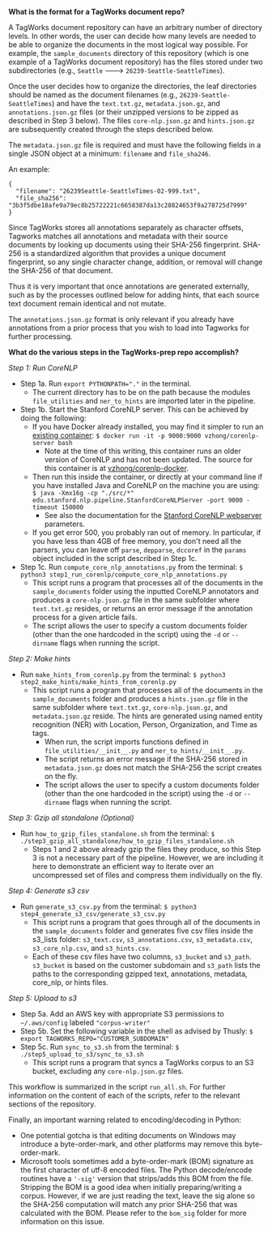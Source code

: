 **What is the format for a TagWorks document repo?**

A TagWorks document repository can have an arbitrary number of directory levels. In other words, the user can decide how many levels are needed to be able to organize the documents in the most logical way possible. For example, the `sample_documents` directory of this repository (which is one example of a TagWorks document repository) has the files stored under two subdirectories (e.g., `Seattle` ---> `26239-Seattle-SeattleTimes`).

Once the user decides how to organize the directories, the leaf directories should be named as the document filenames (e.g., `26239-Seattle-SeattleTimes`) and have the `text.txt.gz`, `metadata.json.gz`, and `annotations.json.gz` files (or their unzipped versions to be zipped as described in Step 3 below). The files `core-nlp.json.gz` and `hints.json.gz` are subsequently created through the steps described below.

The `metadata.json.gz` file is required and must have the following fields in a single JSON object at a minimum: `filename` and `file_sha246`.

An example:

```
{
  "filename": "26239Seattle-SeattleTimes-02-999.txt",
  "file_sha256": "3b3f5dbe18afe9a79ec8b25722221c6658387da13c28824653f9a278725d7999"
}
```

Since TagWorks stores all annotations separately as character offsets, Tagworks matches all annotations and metadata with their source documents by looking up documents using their SHA-256 fingerprint. SHA-256 is a standardized algorithm that provides a unique document fingerprint, so any single character change, addition, or removal will change the SHA-256 of that document.

Thus it is very important that once annotations are generated externally, such as by the processes outlined below for adding hints, that each source text document remain identical and not mutate.

The `annotations.json.gz` format is only relevant if you already have annotations from a prior process that you wish to load into Tagworks for further processing.

**What do the various steps in the TagWorks-prep repo accomplish?**

*Step 1: Run CoreNLP*

- Step 1a. Run `export PYTHONPATH="."` in the terminal.
	- The current directory has to be on the path because the modules `file_utilities` and `ner_to_hints` are imported later in the pipeline. 
- Step 1b. Start the Stanford CoreNLP server. This can be achieved by doing the following:
	- If you have Docker already installed, you may find it simpler to run an [existing container](https://stanfordnlp.github.io/CoreNLP/other-languages.html): `$ docker run -it -p 9000:9000 vzhong/corenlp-server bash`
		- Note at the time of this writing, this container runs an older version of CoreNLP and has not been updated. The source for this container is at [vzhong/corenlp-docker](https://github.com/vzhong/corenlp-docker).
	- Then run this inside the container, or directly at your command line if you have installed Java and CoreNLP on the machine you are using: `$ java -Xmx16g -cp "./src/*" edu.stanford.nlp.pipeline.StanfordCoreNLPServer -port 9000 -timeout 150000`
		- See also the documentation for the [Stanford CoreNLP webserver](https://stanfordnlp.github.io/CoreNLP/corenlp-server.html) parameters.
	- If you get error 500, you probably ran out of memory. In particular, if you have less than 4GB of free memory, you don't need all the parsers, you can leave off `parse`, `depparse`, `dccoref` in the `params` object included in the script described in Step 1c.
- Step 1c. Run `compute_core_nlp_annotations.py` from the terminal: `$ python3 step1_run_corenlp/compute_core_nlp_annotations.py`
	- This script runs a program that processes all of the documents in the `sample_documents` folder using the inputted CoreNLP annotators and produces a `core-nlp.json.gz` file in the same subfolder where `text.txt.gz` resides, or returns an error message if the annotation process for a given article fails. 
	- The script allows the user to specify a custom documents folder (other than the one hardcoded in the script) using the `-d` or `--dirname` flags when running the script. 

*Step 2: Make hints*

- Run `make_hints_from_corenlp.py` from the terminal: `$ python3 step2_make_hints/make_hints_from_corenlp.py`
	- This script runs a program that processes all of the documents in the `sample_documents` folder and produces a `hints.json.gz` file in the same subfolder where `text.txt.gz`, `core-nlp.json.gz`, and `metadata.json.gz` reside. The hints are generated using named entity recognition (NER) with Location, Person, Organization, and Time as tags. 
		- When run, the script imports functions defined in `file_utilities/__init__.py` and `ner_to_hints/__init__.py`.
		- The script returns an error message if the SHA-256 stored in `metadata.json.gz` does not match the SHA-256 the script creates on the fly. 
		- The script allows the user to specify a custom documents folder (other than the one hardcoded in the script) using the `-d` or `--dirname` flags when running the script. 

*Step 3: Gzip all standalone (Optional)*

- Run `how_to_gzip_files_standalone.sh` from the terminal: `$ ./step3_gzip_all_standalone/how_to_gzip_files_standalone.sh`
	- Steps 1 and 2 above already gzip the files they produce, so this Step 3 is not a necessary part of the pipeline. However, we are including it here to demonstrate an efficient way to iterate over an uncompressed set of files and compress them individually on the fly. 

*Step 4: Generate s3 csv*

- Run `generate_s3_csv.py` from the terminal: `$ python3 step4_generate_s3_csv/generate_s3_csv.py`
	- This script runs a program that goes through all of the documents in the `sample_documents` folder and generates five csv files inside the s3_lists folder: `s3_text.csv`, `s3_annotations.csv`, `s3_metadata.csv`, `s3_core_nlp.csv`, and `s3_hints.csv`. 
	- Each of these csv files have two columns, `s3_bucket` and `s3_path`. `s3_bucket` is based on the customer subdomain and `s3_path` lists the paths to the corresponding gzipped text, annotations, metadata, core_nlp, or hints files. 

*Step 5: Upload to s3*

- Step 5a. Add an AWS key with appropriate S3 permissions to `~/.aws/config` labeled `"corpus-writer"`
- Step 5b. Set the following variable in the shell as advised by Thusly: `$ export TAGWORKS_REPO="CUSTOMER_SUBDOMAIN"`
- Step 5c. Run `sync_to_s3.sh` from the terminal: `$ ./step5_upload_to_s3/sync_to_s3.sh`
	- This script runs a program that syncs a TagWorks corpus to an S3 bucket, excluding any `core-nlp.json.gz` files. 

This workflow is summarized in the script `run_all.sh`. For further information on the content of each of the scripts, refer to the relevant sections of the repository. 

Finally, an important warning related to encoding/decoding in Python: 
- One potential gotcha is that editing documents on Windows may introduce a byte-order-mark, and other platforms may remove this byte-order-mark.
- Microsoft tools sometimes add a byte-order-mark (BOM) signature as the first character of utf-8 encoded files. The Python decode/encode routines have a `'-sig'` version that strips/adds this BOM from the file. Stripping the BOM is a good idea when initially preparing/writing a corpus. However, if we are just reading the text, leave the sig alone so the SHA-256 computation will match any prior SHA-256 that was calculated with the BOM. Please refer to the `bom_sig` folder for more information on this issue.
